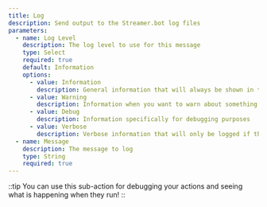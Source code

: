 ```yaml
---
title: Log
description: Send output to the Streamer.bot log files
parameters:
  - name: Log Level
    description: The log level to use for this message
    type: Select
    required: true
    default: Information
    options:
      - value: Information
        description: General information that will always be shown in the log file
      - value: Warning
        description: Information when you want to warn about something
      - value: Debug
        description: Information specifically for debugging purposes
      - value: Verbose
        description: Verbose information that will only be logged if the user has their log level on verbose
  - name: Message
    description: The message to log
    type: String
    required: true
---
```


::tip
You can use this sub-action for debugging your actions and seeing what is happening when they run!
::